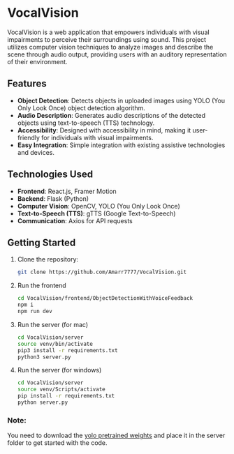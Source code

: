 # VocalVision

VocalVision is a web application that empowers individuals with visual impairments to perceive their surroundings using sound. This project utilizes computer vision techniques to analyze images and describe the scene through audio output, providing users with an auditory representation of their environment.

## Features

- **Object Detection**: Detects objects in uploaded images using YOLO (You Only Look Once) object detection algorithm.
- **Audio Description**: Generates audio descriptions of the detected objects using text-to-speech (TTS) technology.
- **Accessibility**: Designed with accessibility in mind, making it user-friendly for individuals with visual impairments.
- **Easy Integration**: Simple integration with existing assistive technologies and devices.

## Technologies Used

- **Frontend**: React.js, Framer Motion
- **Backend**: Flask (Python)
- **Computer Vision**: OpenCV, YOLO (You Only Look Once)
- **Text-to-Speech (TTS)**: gTTS (Google Text-to-Speech)
- **Communication**: Axios for API requests

## Getting Started

1. Clone the repository:

   ```bash
   git clone https://github.com/Amarr7777/VocalVision.git

2. Run the frontend
    ```bash
    cd VocalVision/frontend/ObjectDetectionWithVoiceFeedback
    npm i
    npm run dev

3. Run the server (for mac)
    ```bash
    cd VocalVision/server
    source venv/bin/activate
    pip3 install -r requirements.txt
    python3 server.py

4. Run the server (for windows)
    ```bash
    cd VocalVision/server
    source venv/Scripts/activate
    pip install -r requirements.txt
    python server.py
   
### **Note**:
You need to download the [yolo pretrained weights](https://pjreddie.com/media/files/yolov3.weights) and place it in the server folder to get started with the code.
